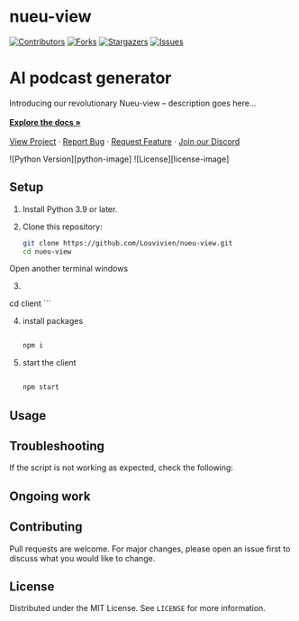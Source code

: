 # nueu-view

[![Contributors][contributors-shield]][contributors-url]
[![Forks][forks-shield]][forks-url]
[![Stargazers][stars-shield]][stars-url]
[![Issues][issues-shield]][issues-url]

<p align="center">
  <h1>AI podcast generator</h1>

  <p align="justify">
    Introducing our revolutionary Nueu-view – description goes here...
    <br />
<!--     <br />
    <a href="https://storage.googleapis.com/lablab-video-submissions/cljh21tkq000035715n61ieja%2Fraw%2Fsubmission-video-x-cljh21tkq000035715n61ieja-clkf6zdvo00113b6xec0dcr7h.mp4" target="_blank"><img src="https://i.imgur.com/IW6YRNP.png" ></a> -->
    <br />
    <a href="https://github.com/Ahmadjajja/nueu-view"><strong>Explore the docs »</strong></a>
    <br />
    <br />
    <a href="">View Project</a>
    ·
    <a href="https://github.com/Ahmadjajja/nueu-view/issues">Report Bug</a>
    ·
    <a href="https://github.com/Ahmadjajja/nueu-view/issues">Request Feature</a>
        ·
    <a href="https://discord.gg/64wZsbnB">Join our Discord</a>
  </p>
</p>

![Python Version][python-image]
![License][license-image]

## Setup 

1. Install Python 3.9 or later.

2. Clone this repository:

    ```bash
    git clone https://github.com/Louvivien/nueu-view.git 
    cd nueu-view
    ```


Open another terminal windows
    
3. 
    ```bash

cd client
    ```


4. install packages
    ```bash

   npm i
    ```


5. start the client
    ```bash

   npm start

    ```





## Usage



## Troubleshooting

If the script is not working as expected, check the following:


## Ongoing work



## Contributing

Pull requests are welcome. For major changes, please open an issue first to discuss what you would like to change.

## License

Distributed under the MIT License. See `LICENSE` for more information.

[contributors-shield]: https://img.shields.io/github/contributors/Ahmadjajja/nueu-view.svg?style=for-the-badge
[contributors-url]: https://github.com/Ahmadjajja/nueu-view/graphs/contributors
[forks-shield]: https://img.shields.io/github/forks/Ahmadjajja/nueu-view.svg?style=for-the-badge
[forks-url]: https://github.com/Ahmadjajja/nueu-view/network/members
[stars-shield]: https://img.shields.io/github/stars/Ahmadjajja/nueu-view.svg?style=for-the-badge
[stars-url]: https://github.com/Ahmadjajja/nueu-view/stargazers
[issues-shield]: https://img.shields.io/github/issues/Ahmadjajja/nueu-view.svg?style=for-the-badge
[issues-url]: https://github.com/Ahmadjajja/nueu-view/issues
[license-shield]: https://img.shields.io/github/license/Ahmadjajja/nueu-view.svg?style=for-the-badge
[license-url]: https://github.com/Ahmadjajja/nueu-view/blob/master/LICENSE.txt
[linkedin-shield]: https://img.shields.io/badge/-LinkedIn-black.svg?style=for-the-badge&logo=linkedin&colorB=555




